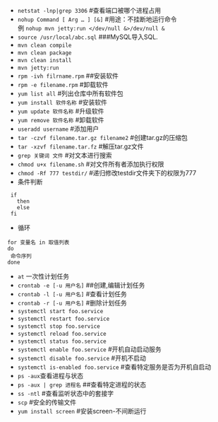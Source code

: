 *  `netstat -lnp|grep 3306`  #查看端口被哪个进程占用
*  `nohup Command [ Arg … ] [&]` #用途：不挂断地运行命令<br/>
  例 `nohup mvn jetty:run </dev/null &>/dev/null &`
* `source /usr/local/abc.sql` ###MySQL导入SQL.
* `mvn clean compile`
* `mvn clean package`
* `mvn clean install`
* `mvn jetty:run`
* `rpm -ivh filrname.rpm` ##安装软件
* `rpm -e filename.rpm` #卸载软件
* `yum list all` #列出仓库中所有软件包
* `yum install 软件名称` #安装软件
* `yum update 软件名称` #升级软件
* `yum remove 软件名称` #卸载软件
* `useradd username` #添加用户
* `tar -czvf filename.tar.gz filename2` #创建tar.gz的压缩包
* `tar -xzvf filename.tar.fz` #解压tar.gz文件
* `grep 关键词 文件` #对文本进行搜索
* `chmod u+x filename.sh` #对文件所有者添加执行权限
* `chmod -Rf 777 testdir/` #递归修改testdir文件夹下的权限为777
* 条件判断<br/>
 ```
  if
    then
    else
  fi
 ```
 * 循环
 ```
 for 变量名 in 取值列表
 do 
  命令序列
 done
 ```
 * `at` 一次性计划任务
 * `crontab -e [-u 用户名]` ##创建,编辑计划任务
 * `crontab -l [-u 用户名]` #查看计划任务
 * `crontab -r [-u 用户名]` #删除计划任务
 * `systemctl start foo.service`
 * `systemctl restart foo.service`
 * `systemctl stop foo.service`
 * `systemctl reload foo.service`
 * `systemctl status foo.service`
 * `systemctl enable foo.service` #开机自动启动服务
 * `systemctl disable foo.service` #开机不启动
 * `systemctl is-enabled foo.service` #查看特定服务是否为开机自启动
 * `ps -aux`查看进程与状态
 * `ps -aux | grep 进程名` ##查看特定进程的状态
 * `ss -ntl` #查看监听状态中的套接字
 * `scp` #安全的传输文件
 * `yum install screen` #安装screen-不间断运行
 
 
